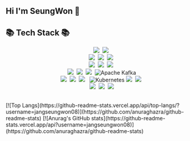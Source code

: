 ## Hi I'm SeungWon 👋
<h2>📚 Tech Stack 📚</h2>
<p align="center">
<img src="https://img.shields.io/badge/java-007396?style=flat-square&logo=java&logoColor=white"/></a>&nbsp       
  <img src="https://img.shields.io/badge/python-3776AB?style=flat-square&logo=python&logoColor=white"/></a>&nbsp           
  <br>
  <img src="https://img.shields.io/badge/html5-E34F26?style=flat-square&logo=html5&logoColor=white"/></a>&nbsp                
  <img src="https://img.shields.io/badge/css-1572B6?style=flat-square&logo=css3&logoColor=white"/></a>&nbsp                   
  <img src="https://img.shields.io/badge/Javascript-ffb13b?style=flat-square&logo=javascript&logoColor=white"/></a>&nbsp 
</br>
<img src="https://img.shields.io/badge/mysql-4479A1?style=flat-square&logo=mysql&logoColor=white"/></a>&nbsp                  <!-- MySQL -->
  <img src="https://img.shields.io/badge/mariaDB-003545?style=flat-square&logo=mariaDB&logoColor=white"/></a>&nbsp              <!-- MariaDB -->
  <img src="https://img.shields.io/badge/postgresql-4169E1?style=flat-square&logo=postgresql&logoColor=white"/></a>&nbsp      
</br>
<img src="https://img.shields.io/badge/spring-6DB33F?style=flat-square&logo=spring&logoColor=white"/></a>&nbsp                <!-- 스프링 -->
  <img src="https://img.shields.io/badge/SpringBoot-6DB33F?style=flat-square&logo=SpringBoot&logoColor=white"/></a>&nbsp
  <img src="https://img.shields.io/badge/react-61DAFB?style=flat-square&logo=react&logoColor=black"></a>&nbsp
<img src="https://img.shields.io/badge/Apache_Kafka-333333.svg?style=flat-square&logo=apachekafka&logoColor=white" alt="Apache Kafka">
</br>
  <img src="https://img.shields.io/badge/linux-FCC624?style=flat-square&logo=linux&logoColor=black"/></a>&nbsp                  <!-- 리눅스 -->
  <img src="https://img.shields.io/badge/amazonaws-232F3E?style=flat-square&logo=amazonaws&logoColor=white"/></a>&nbsp 
<img src="https://img.shields.io/badge/docker-%230db7ed.svg?style=flat-square&logo=docker&logoColor=white"> </a>&nbsp
<img src="https://img.shields.io/badge/Kubernetes-326CE5?style=flat-square&logo=kubernetes&logoColor=white" alt="Kubernetes">
<img src="https://img.shields.io/badge/Amazon%20EC2-FF9900?style=flat-square&logo=Amazon%20EC2&logoColor=white"></a>&nbsp      
<img src="https://img.shields.io/badge/Amazon%20S3-569A31?style=flat-square&logo=Amazon%20S3&logoColor=white"></a>&nbsp      
</br>
  <img src="https://img.shields.io/badge/github-181717?style=flat-square&logo=github&logoColor=white"></a>&nbsp      
  <img src="https://img.shields.io/badge/git-F05032?style=flat-square&logo=git&logoColor=white"></a>&nbsp
  <img src="https://img.shields.io/badge/jenkins-%232C5263.svg?style=flat-square&logo=jenkins&logoColor=white">
</p>
<br>
[![Top Langs](https://github-readme-stats.vercel.app/api/top-langs/?username=jangseungwon08)](https://github.com/anuraghazra/github-readme-stats)
[![Anurag's GitHub stats](https://github-readme-stats.vercel.app/api?username=jangseungwon08)](https://github.com/anuraghazra/github-readme-stats)


<!--
**jangseungwon08/jangseungwon08** is a ✨ _special_ ✨ repository because its `README.md` (this file) appears on your GitHub profile.

Here are some ideas to get you started:

- 🔭 I’m currently working on ...
- 🌱 I’m currently learning ...
- 👯 I’m looking to collaborate on ...
- 🤔 I’m looking for help with ...
- 💬 Ask me about ...
- 📫 How to reach me: ...
- 😄 Pronouns: ...
- ⚡ Fun fact: ...
-->
